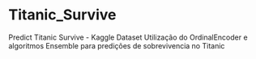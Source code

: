 # Titanic_Survive
Predict Titanic Survive - Kaggle Dataset
Utilização do OrdinalEncoder e algoritmos Ensemble para predições de sobrevivencia no Titanic
